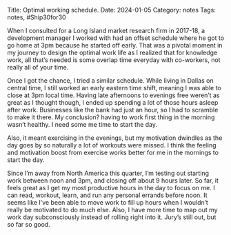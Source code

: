 Title: Optimal working schedule.
Date: 2024-01-05
Category: notes
Tags: notes, #Ship30for30


When I consulted for a Long Island market research firm in 2017-18, a development manager I worked with had an offset schedule where he got to go home at 3pm because he started off early.
That was a pivotal moment in my journey to design the optimal work life as I realized that for knowledge work, all that’s needed is some overlap time everyday with co-workers, not really all of your time.

Once I got the chance, I tried a similar schedule. While living in Dallas on central time, I still worked an early eastern time shift, meaning I was able to close at 3pm local time. Having late afternoons to evenings free weren’t as great as I thought though, I ended up spending a lot of those hours asleep after work. Businesses like the bank had just an hour, so I had to scramble to make it there. My conclusion? having to work first thing in the morning wasn’t healthy. I need some me time to start the day. 

Also, it meant exercising in the evenings, but my motivation dwindles as the day goes by so naturally a lot of workouts were missed. I think the feeling and motivation boost from exercise works better for me in the mornings to start the day.

Since I’m away from North America this quarter, I’m testing out starting work between noon and 3pm, and closing off about 9 hours later. So far, it feels great as I get my most productive hours in the day to focus on me. I can read, workout, learn, and run any personal errands before noon. It seems like I’ve been able to move work to fill up hours when I wouldn’t really be motivated to do much else. Also, I have more time to map out my work day subconsciously instead of rolling right into it. Jury’s still out, but so far so good.